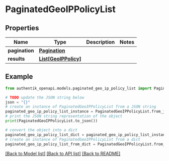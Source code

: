 # PaginatedGeoIPPolicyList


## Properties

Name | Type | Description | Notes
------------ | ------------- | ------------- | -------------
**pagination** | [**Pagination**](Pagination.md) |  | 
**results** | [**List[GeoIPPolicy]**](GeoIPPolicy.md) |  | 

## Example

```python
from authentik_openapi.models.paginated_geo_ip_policy_list import PaginatedGeoIPPolicyList

# TODO update the JSON string below
json = "{}"
# create an instance of PaginatedGeoIPPolicyList from a JSON string
paginated_geo_ip_policy_list_instance = PaginatedGeoIPPolicyList.from_json(json)
# print the JSON string representation of the object
print(PaginatedGeoIPPolicyList.to_json())

# convert the object into a dict
paginated_geo_ip_policy_list_dict = paginated_geo_ip_policy_list_instance.to_dict()
# create an instance of PaginatedGeoIPPolicyList from a dict
paginated_geo_ip_policy_list_from_dict = PaginatedGeoIPPolicyList.from_dict(paginated_geo_ip_policy_list_dict)
```
[[Back to Model list]](../README.md#documentation-for-models) [[Back to API list]](../README.md#documentation-for-api-endpoints) [[Back to README]](../README.md)


